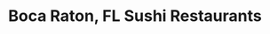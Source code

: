 ---
layout: city
title: Boca Raton, FL Sushi Restaurants
permalink: /florida/boca-raton/
stateAbbr: FL
stateName: Florida
cityName: Boca Raton
---